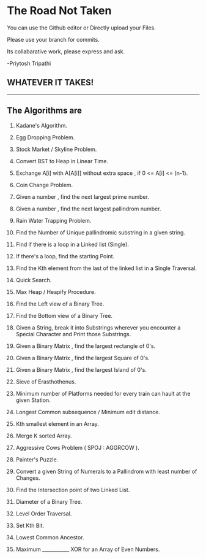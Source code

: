 # The Road Not Taken

You can use the Github editor or Directly upload your Files.

Please use your branch for commits.

Its collabarative work, please express and ask. 

-Priytosh Tripathi

## WHATEVER IT TAKES!
___________________________________________________________________________________________________________________________________________

## The Algorithms are 
1. Kadane's Algorithm.

2. Egg Dropping Problem.

3. Stock Market / Skyline Problem.

4. Convert BST to Heap in Linear Time.

5. Exchange A[i] with A[A[i]] without extra space , if 0 <= A[i] <= (n-1).

6. Coin Change Problem.

7. Given a number , find the next largest prime number.

8. Given a number , find the next largest pallindrom number.

9. Rain Water Trapping Problem.

10. Find the Number of Unique pallindromic substring in a given string. 

11. Find if there is a loop in a Linked list (Single).

12. If there's a loop, find the starting Point.

13. Find the Kth element from the last of the linked list in a Single Traversal.

14. Quick Search.

15. Max Heap / Heapify Procedure.

16. Find the Left view of a Binary Tree. 

17. Find the Bottom view of a Binary Tree.

18. Given a String, break it into Substrings wherever you encounter a Special Character and Print those Substrings.

19. Given a Binary Matrix , find the largest rectangle of 0's.

20. Given a Binary Matrix , find the largest Square of 0's.

21. Given a Binary Matrix , find the largest Island of 0's.

22. Sieve of Erasthothenus.

23. Minimum number of Platforms needed for every train can hault at the given Station.

24. Longest Common subsequence / Minimum edit distance.

25. Kth smallest element in an Array.

26. Merge K sorted Array.

27. Aggressive Cows Problem ( SPOJ : AGGRCOW ).

28. Painter's Puzzle.

29. Convert a given String of Numerals to a Pallindrom with least number of Changes.

30. Find the Intersection point of two Linked List.

31. Diameter of a Binary Tree.

32. Level Order Traversal.

33. Set Kth Bit. 

34. Lowest Common Ancestor. 

35. Maximum ___________ XOR for an Array of Even Numbers.
